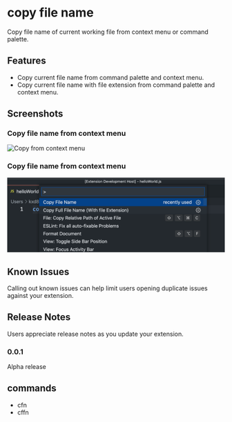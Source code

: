 # copy file name

Copy file name of current working file from context menu or command palette.

## Features
* Copy current file name from command palette and context menu.
* Copy current file name with file extension from command palette and context menu.


## Screenshots
### Copy file name from context menu

![Copy from context menu](https://raw.githubusercontent.com/tdkiran/copy-file-name/master/images/cfn-from-context.gif)

### Copy file name from context menu

![Execute copy command from command palette](https://raw.githubusercontent.com/tdkiran/copy-file-name/master/images/command.png)

## Known Issues

Calling out known issues can help limit users opening duplicate issues against your extension.

## Release Notes

Users appreciate release notes as you update your extension.

### 0.0.1

Alpha release

## commands

- cfn
- cffn

